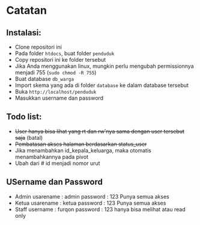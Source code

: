 # Catatan
## Instalasi:
- Clone repositori ini
- Pada folder `htdocs`, buat folder `penduduk`
- Copy repositori ini ke folder tersebut
- Jika Anda menggunakan linux, mungkin perlu mengubah permissionnya menjadi 755 (`sudo chmod -R 755`)
- Buat database `db_warga`
- Import skema yang ada di folder `database` ke dalam database tersebut
- Buka `http://localhost/penduduk`
- Masukkan username dan password

## Todo list:
- ~~User hanya bisa lihat yang rt dan rw'nya sama dengan user tersebut saja~~ (batal)
- ~~Pembatasan akses halaman berdasarkan status_user~~
- Jika menambahkan id_kepala_keluarga, maka otomatis menambahkannya pada pivot
- Ubah dari # id menjadi nomor urut


## USername dan Password
- Admin 
	usarename : admin	password : 123
	Punya semua akses
- Ketua
	usarename : ketua password : 123
	Punya semua akses
- Staff
	username : furqon password : 123
	hanya bisa melihat atau read only